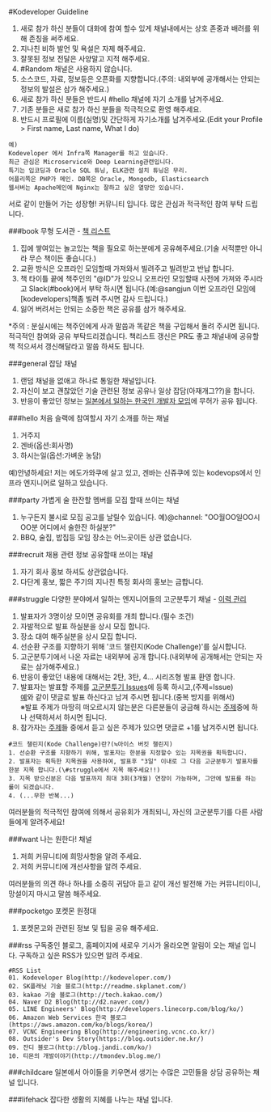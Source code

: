 #Kodeveloper Guideline
1. 새로 참가 하신 분들이 대화에 참여 할수 있게 채널내에서는 상호 존중과 배려를 위해 존칭을 써주세요. 
2. 지나친 비하 발언 및 욕설은 자제 해주세요.
3. 잘못된 정보 전달은 사양말고 지적 해주세요.
4. \#Random 채널은 사용하지 않습니다.
5. 소스코드, 자료, 정보등은 오픈화를 지향합니다.(주의: 내외부에 공개해서는 안되는 정보의 발설은 삼가 해주세요.)
6. 새로 참가 하신 분들은 반드시 #hello 채널에 자기 소개를 남겨주세요.
7. 기존 분들은 새로 참가 하신 분들을 적극적으로 환영 해주세요.
8. 반드시 프로필에 이름(실명)및 간단하게 자기소개를 남겨주세요.(Edit your Profile > First name, Last name, What I do)
```
예)
Kodeveloper 에서 Infra쪽 Manager를 하고 있습니다. 
최근 관심은 Microservice와 Deep Learning관련입니다.
특기는 입코딩과 Oracle SQL 튜닝, ELK관련 설치 튜닝은 무리.
어플리쪽은 PHP가 메인. DB쪽은 Oracle, Mongodb, Elasticsearch 
웹서버는 Apache메인에 Nginx는 잘하고 싶은 열망만 있습니다.
```
서로 같이 만들어 가는 성장형! 커뮤니티 입니다. 많은 관심과 적극적인 참여 부탁 드립니다. 

##\#book 
무형 도서관 - [책 리스트](https://github.com/kodevops/book)</br>

1. 집에 쌓여있는 놀고있는 책을 필요로 하는분에게 공유해주세요.(기술 서적뿐만 아니라 무슨 책이든 좋습니다.)
2. 교환 방식은 오프라인 모임할때 가져와서 빌려주고 빌려받고 반납 합니다.
3. 책 타이틀 끝에 책주인의 "@ID"가 있으니 오프라인 모임할때 사전에 가져와 주시라고 Slack(\#book)에서 부탁 하시면 됩니다.(예:@sangjun 이번 오프라인 모임에 [kodevelopers]책좀 빌려 주시면 감사 드립니다.)
4. 잃어 버려서는 안되는 소중한 책은 공유를 삼가 해주세요.

*주의 : 분실시에는 책주인에게 사과 말씀과 똑같은 책을 구입해서 돌려 주시면 됩니다.</br>
적극적인 참여와 공유 부탁드리겠습니다. 책리스트 갱신은 PR도 좋고 채널내에 공유할책 적으셔서 갱신해달라고 말씀 하셔도 됩니다.



##\#general
잡담 채널</br>

1. 랜덤 채널을 없애고 하나로 통일한 채널입니다.
2. 자신이 보고 괜찮았던 기술 관련된 정보 공유나 일상 잡담(아재개그??)을 합니다.
3. 반응이 좋았던 정보는 [일본에서 일하는 한국인 개발자 모임](https://www.facebook.com/groups/1726012127643525/)에 무허가 공유 됩니다. 


##\#hello
처음 슬랙에 참여할시 자기 소개를 하는 채널

1. 거주지
2. 겐바(옵션:회사명)
3. 하시는일(옵션:가벼운 농담)

예)안녕하세요! 저는 에도가와쿠에 살고 있고, 겐바는 신쥬쿠에 있는 kodevops에서 인프라 엔지니어로 일하고 있습니다.

##\#party
가볍게 술 한잔할 멤버를 모집 할때 쓰이는 채널 

1. 누구든지 불시로 모집 공고를 날릴수 있습니다. 예)@channel: "OO월OO일OO시OO분 어디에서 술한잔 하실분?"
2. BBQ, 술집, 밥집등 모임 장소는 어느곳이든 상관 없습니다.

##\#recruit
채용 관련 정보 공유할때 쓰이는 채널

1. 자기 회사 홍보 하셔도 상관없습니다.
2. 다단계 홍보, 짧은 주기의 지나친 특정 회사의 홍보는 금합니다.

##\#struggle
다양한 분야에서 일하는 엔지니어들의 고군분투기 채널 - [이력 관리](https://kodeveloper.com/category/struggle/)<br />

1. 발표자가 3명이상 모이면 공유회를 개최 합니다.(필수 조건)
2. 자발적으로 발표 하실분을 상시 모집 합니다.
3. 장소 대여 해주실분을 상시 모집 합니다.
4. 선순환 구조를 지향하기 위해 '코드 챌린지(Kode Challenge)'를 실시합니다.
5. 고군분투기에서 나온 자료는 내외부에 공개 합니다.(내외부에 공개해서는 안되는 자료는 삼가해주세요.)
6. 반응이 좋았던 내용에 대해서는 2탄, 3탄, 4... 시리즈형 발표 환영 합니다.    
7. 발표자는 발표할 주제를 [고군분투기 Issues](https://github.com/kodevops/struggle/issues/)에 등록 하시고,(주제=Issue)<br />
[예](https://github.com/kodevops/struggle/issues/1)와 같이 댓글로 발표 하신다고 남겨 주시면 됩니다.(중복 방지를 위해서)<br />
※발표 주제가 마땅히 떠오르시지 않는분은 다른분들이 궁금해 하시는 [주제](https://github.com/kodevops/struggle/issues)중에 하나 선택하셔서 하시면 됩니다.
8. 참가자는 [주제](https://github.com/kodevops/struggle/issues)들 중에서 듣고 싶은 주제가 있으면 댓글로 +1를 남겨주시면 됩니다.
```
#코드 챌린지(Kode Challenge)란?(≒아이스 버킷 챌린지)
1. 선순환 구조를 지향하기 위해, 발표자는 한분을 지정할수 있는 지목권을 획득합니다.
2. 발표자는 획득한 지목권을 사용하여, 발표후 "3일" 이내로 그 다음 고군분투기 발표자를 한분 지목 합니다.(\#struggle에서 지목 해주세요!!)
3. 지목 받으신분은 다음 발표까지 최대 3회(3개월) 연장이 가능하며, 그안에 발표를 하는 룰이 되겠습니다.
4. (...무한 반복...)
```

여러분들의 적극적인 참여에 의해서 공유회가 개최되니, 자신의 고군분투기를 다른 사람들에게 알려주세요!

##\#want
나는 원한다! 채널

1. 저희 커뮤니티에 희망사항을 알려 주세요.
2. 저희 커뮤니티에 개선사항을 알려 주세요.

여러분들의 의견 하나 하나를 소중히 귀담아 듣고 같이 개선 발전해 가는 커뮤니티이니, 망설이지 마시고 말씀 해주세요.

##\#pocketgo
포켓몬 원정대

1. 포켓몬고와 관련된 정보 및 팁을 공유 해주세요.


##\#rss
구독중인 블로그, 홈페이지에 새로우 기사가 올라오면 알림이 오는 채널 입니다.
구독하고 싶은 RSS가 있으면 알려 주세요.
```
#RSS List
01. Kodeveloper Blog(http://kodeveloper.com/)
02. SK플래닛 기술 블로그(http://readme.skplanet.com/)
03. kakao 기술 블로그(http://tech.kakao.com/)
04. Naver D2 Blog(http://d2.naver.com/)
05. LINE Engineers' Blog(http://developers.linecorp.com/blog/ko/)
06. Amazon Web Services 한국 블로그(https://aws.amazon.com/ko/blogs/korea/)
07. VCNC Engineering Blog(http://engineering.vcnc.co.kr/)
08. Outsider's Dev Story(https://blog.outsider.ne.kr/)
09. 잔디 블로그(http://blog.jandi.com/ko/)
10. 티몬의 개발이야기(http://tmondev.blog.me/)
```

##\#childcare
일본에서 아이들을 키우면서 생기는 수많은 고민들을 상담 공유하는 채널 입니다.

##\#lifehack 
잡다한 생활의 지혜를 나누는 채널 입니다.
